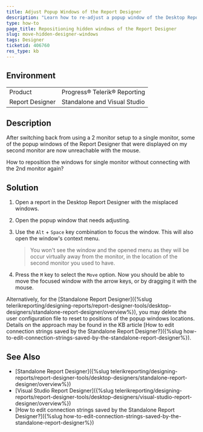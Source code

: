 ```yaml
---
title: Adjust Popup Windows of the Report Designer
description: "Learn how to re-adjust a popup window of the Desktop Report Designer with the keyboard in Telerik Reporting."
type: how-to
page_title: Repositioning hidden windows of the Report Designer
slug: move-hidden-designer-windows
tags: Designer
ticketid: 406760
res_type: kb
---
```


## Environment

<table>
	<tbody>
		<tr>
			<td>Product</td>
			<td>Progress® Telerik® Reporting</td>
		</tr>
		<tr>
			<td>Report Designer</td>
			<td>Standalone and Visual Studio</td>
		</tr>
	</tbody>
</table>

## Description

After switching back from using a 2 monitor setup to a single monitor, some of the popup windows of the Report Designer that were displayed on my second monitor are now unreachable with the mouse.

How to reposition the windows for single monitor without connecting with the 2nd monitor again?

## Solution

1. Open a report in the Desktop Report Designer with the misplaced windows.
1. Open the popup window that needs adjusting.
1. Use the `Alt` + `Space` key combination to focus the window. This will also open the window's context menu.

	> You won't see the window and the opened menu as they will be occur virtually away from the monitor, in the location of the second monitor you used to have.

1. Press the `M` key to select the `Move` option. Now you should be able to move the focused window with the arrow keys, or by dragging it with the mouse.

Alternatively, for the [Standalone Report Designer]({%slug telerikreporting/designing-reports/report-designer-tools/desktop-designers/standalone-report-designer/overview%}), you may delete the user configuration file to reset to positions of the popup windows locations. Details on the approach may be found in the KB article [How to edit connection strings saved by the Standalone Report Designer?]({%slug how-to-edit-connection-strings-saved-by-the-standalone-report-designer%}).

## See Also

* [Standalone Report Designer]({%slug telerikreporting/designing-reports/report-designer-tools/desktop-designers/standalone-report-designer/overview%})
* [Visual Studio Report Designer]({%slug telerikreporting/designing-reports/report-designer-tools/desktop-designers/visual-studio-report-designer/overview%})
* [How to edit connection strings saved by the Standalone Report Designer?]({%slug how-to-edit-connection-strings-saved-by-the-standalone-report-designer%})
